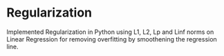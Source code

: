 # Regularization

Implemented Regularization in Python using L1, L2, Lp and Linf norms on Linear Regression for removing overfitting by smoothening the regression line.
